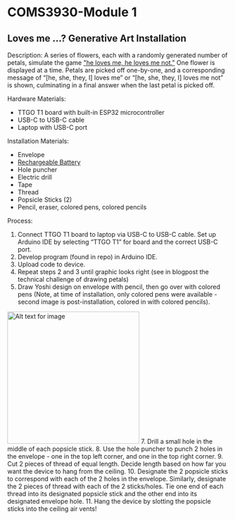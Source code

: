 # COMS3930-Module 1 

## Loves me ...? Generative Art Installation

Description:
A series of flowers, each with a randomly generated number of petals, simulate the game ["he loves me, he loves me not."](https://en.wikipedia.org/wiki/He_loves_me..._he_loves_me_not)
 One flower is displayed at a time. Petals are picked off one-by-one, and a corresponding message of “[he, she, they, I] loves me” or “[he, she, they, I] loves me not” is shown, culminating in a final answer when the last petal is picked off. 

Hardware Materials:
* TTGO T1 board with built-in ESP32 microcontroller 
* USB-C to USB-C cable 
* Laptop with USB-C port

Installation Materials: 
* Envelope
* [Rechargeable Battery](https://www.makerfocus.com/products/4pcs-952540-3-7v-1000mah-battery-with-jst1-25-connector-lithium-rechargeable-battery)
* Hole puncher
* Electric drill
* Tape
* Thread
* Popsicle Sticks (2) 
* Pencil, eraser, colored pens, colored pencils 

Process: 
1. Connect TTGO T1 board to laptop via USB-C to USB-C cable. Set up Arduino IDE by selecting “TTGO T1” for board and the correct USB-C port. 
2. Develop program (found in repo) in Arduino IDE.
3. Upload code to device.
4. Repeat steps 2 and 3 until graphic looks right (see in blogpost the technical challenge of drawing petals)
5. Draw Yoshi design on envelope with pencil, then go over with colored pens (Note, at time of installation, only colored pens were available - second image is post-installation, colored in with colored pencils). 
<img src="/drawing.png" width="300" alt="Alt text for image">
7. Drill a small hole in the middle of each popsicle stick.  
8. Use the hole puncher to punch 2 holes in the envelope - one in the top left corner, and one in the top right corner. 
9.  Cut 2 pieces of thread of equal length. Decide length based on how far you want the device to hang from the ceiling. 
10. Designate the 2 popsicle sticks to correspond with each of the 2 holes in the envelope. Similarly, designate the 2 pieces of thread with each of the 2 sticks/holes. Tie one end of each thread into its designated popsicle stick and the other end into its designated envelope hole. 
11. Hang the device by slotting the popsicle sticks into the ceiling air vents! 
